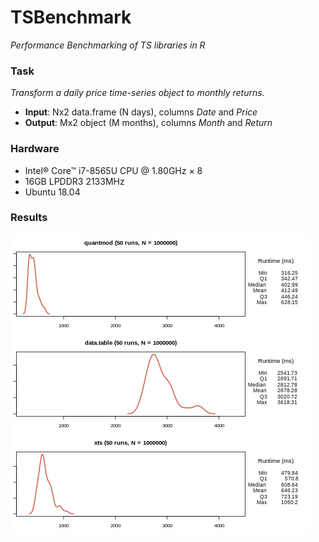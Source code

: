# TSBenchmark
*Performance Benchmarking of TS libraries in R*

### Task
*Transform a daily price time-series object to monthly returns.*

- **Input**: Nx2 data.frame (N days), columns *Date* and *Price*
- **Output**: Mx2 object (M months), columns *Month* and *Return*

### Hardware
- Intel® Core™ i7-8565U CPU @ 1.80GHz × 8
- 16GB LPDDR3 2133MHz
- Ubuntu 18.04

### Results
<img src="./benchmark.png" width="480" height="480">
